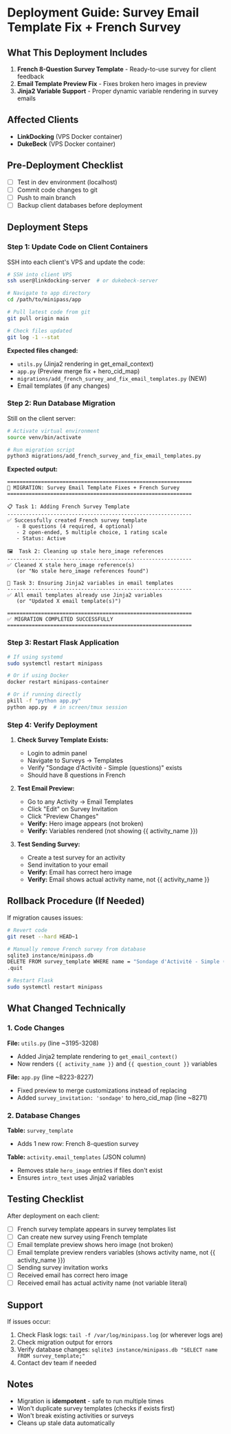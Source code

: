 # Deployment Guide: Survey Email Template Fix + French Survey

## What This Deployment Includes

1. **French 8-Question Survey Template** - Ready-to-use survey for client feedback
2. **Email Template Preview Fix** - Fixes broken hero images in preview
3. **Jinja2 Variable Support** - Proper dynamic variable rendering in survey emails

## Affected Clients

- **LinkDocking** (VPS Docker container)
- **DukeBeck** (VPS Docker container)

## Pre-Deployment Checklist

- [ ] Test in dev environment (localhost)
- [ ] Commit code changes to git
- [ ] Push to main branch
- [ ] Backup client databases before deployment

## Deployment Steps

### Step 1: Update Code on Client Containers

SSH into each client's VPS and update the code:

```bash
# SSH into client VPS
ssh user@linkdocking-server  # or dukebeck-server

# Navigate to app directory
cd /path/to/minipass/app

# Pull latest code from git
git pull origin main

# Check files updated
git log -1 --stat
```

**Expected files changed:**
- `utils.py` (Jinja2 rendering in get_email_context)
- `app.py` (Preview merge fix + hero_cid_map)
- `migrations/add_french_survey_and_fix_email_templates.py` (NEW)
- Email templates (if any changes)

### Step 2: Run Database Migration

Still on the client server:

```bash
# Activate virtual environment
source venv/bin/activate

# Run migration script
python3 migrations/add_french_survey_and_fix_email_templates.py
```

**Expected output:**
```
============================================================
🚀 MIGRATION: Survey Email Template Fixes + French Survey
============================================================

📋 Task 1: Adding French Survey Template
------------------------------------------------------------
✅ Successfully created French survey template
   - 8 questions (4 required, 4 optional)
   - 2 open-ended, 5 multiple choice, 1 rating scale
   - Status: Active

🖼️  Task 2: Cleaning up stale hero_image references
------------------------------------------------------------
✅ Cleaned X stale hero_image reference(s)
   (or "No stale hero_image references found")

🔧 Task 3: Ensuring Jinja2 variables in email templates
------------------------------------------------------------
✅ All email templates already use Jinja2 variables
   (or "Updated X email template(s)")

============================================================
✅ MIGRATION COMPLETED SUCCESSFULLY
============================================================
```

### Step 3: Restart Flask Application

```bash
# If using systemd
sudo systemctl restart minipass

# Or if using Docker
docker restart minipass-container

# Or if running directly
pkill -f "python app.py"
python app.py  # in screen/tmux session
```

### Step 4: Verify Deployment

1. **Check Survey Template Exists:**
   - Login to admin panel
   - Navigate to Surveys → Templates
   - Verify "Sondage d'Activité - Simple (questions)" exists
   - Should have 8 questions in French

2. **Test Email Preview:**
   - Go to any Activity → Email Templates
   - Click "Edit" on Survey Invitation
   - Click "Preview Changes"
   - **Verify:** Hero image appears (not broken)
   - **Verify:** Variables rendered (not showing {{ activity_name }})

3. **Test Sending Survey:**
   - Create a test survey for an activity
   - Send invitation to your email
   - **Verify:** Email has correct hero image
   - **Verify:** Email shows actual activity name, not {{ activity_name }}

## Rollback Procedure (If Needed)

If migration causes issues:

```bash
# Revert code
git reset --hard HEAD~1

# Manually remove French survey from database
sqlite3 instance/minipass.db
DELETE FROM survey_template WHERE name = "Sondage d'Activité - Simple (questions)";
.quit

# Restart Flask
sudo systemctl restart minipass
```

## What Changed Technically

### 1. Code Changes

**File:** `utils.py` (line ~3195-3208)
- Added Jinja2 template rendering to `get_email_context()`
- Now renders `{{ activity_name }}` and `{{ question_count }}` variables

**File:** `app.py` (line ~8223-8227)
- Fixed preview to merge customizations instead of replacing
- Added `survey_invitation: 'sondage'` to hero_cid_map (line ~8271)

### 2. Database Changes

**Table:** `survey_template`
- Adds 1 new row: French 8-question survey

**Table:** `activity.email_templates` (JSON column)
- Removes stale `hero_image` entries if files don't exist
- Ensures `intro_text` uses Jinja2 variables

## Testing Checklist

After deployment on each client:

- [ ] French survey template appears in survey templates list
- [ ] Can create new survey using French template
- [ ] Email template preview shows hero image (not broken)
- [ ] Email template preview renders variables (shows activity name, not {{ activity_name }})
- [ ] Sending survey invitation works
- [ ] Received email has correct hero image
- [ ] Received email has actual activity name (not variable literal)

## Support

If issues occur:
1. Check Flask logs: `tail -f /var/log/minipass.log` (or wherever logs are)
2. Check migration output for errors
3. Verify database changes: `sqlite3 instance/minipass.db "SELECT name FROM survey_template;"`
4. Contact dev team if needed

## Notes

- Migration is **idempotent** - safe to run multiple times
- Won't duplicate survey templates (checks if exists first)
- Won't break existing activities or surveys
- Cleans up stale data automatically
